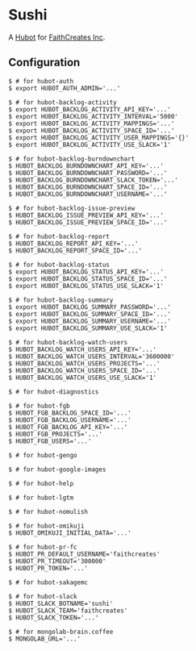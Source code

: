# Sushi

A [Hubot][hubot] for [FaithCreates Inc][faithcreates].

## Configuration

    $ # for hubot-auth
    $ export HUBOT_AUTH_ADMIN='...'

    $ # for hubot-backlog-activity
    $ export HUBOT_BACKLOG_ACTIVITY_API_KEY='...'
    $ export HUBOT_BACKLOG_ACTIVITY_INTERVAL='5000'
    $ export HUBOT_BACKLOG_ACTIVITY_MAPPINGS='...'
    $ export HUBOT_BACKLOG_ACTIVITY_SPACE_ID='...'
    $ export HUBOT_BACKLOG_ACTIVITY_USER_MAPPINGS='{}'
    $ export HUBOT_BACKLOG_ACTIVITY_USE_SLACK='1'

    $ # for hubot-backlog-burndownchart
    $ HUBOT_BACKLOG_BURNDOWNCHART_API_KEY='...'
    $ HUBOT_BACKLOG_BURNDOWNCHART_PASSWORD='...'
    $ HUBOT_BACKLOG_BURNDOWNCHART_SLACK_TOKEN='...'
    $ HUBOT_BACKLOG_BURNDOWNCHART_SPACE_ID='...'
    $ HUBOT_BACKLOG_BURNDOWNCHART_USERNAME='...'

    $ # for hubot-backlog-issue-preview
    $ HUBOT_BACKLOG_ISSUE_PREVIEW_API_KEY='...'
    $ HUBOT_BACKLOG_ISSUE_PREVIEW_SPACE_ID='...'

    $ # for hubot-backlog-report
    $ HUBOT_BACKLOG_REPORT_API_KEY='...'
    $ HUBOT_BACKLOG_REPORT_SPACE_ID='...'

    $ # for hubot-backlog-status
    $ export HUBOT_BACKLOG_STATUS_API_KEY='...'
    $ export HUBOT_BACKLOG_STATUS_SPACE_ID='...'
    $ export HUBOT_BACKLOG_STATUS_USE_SLACK='1'

    $ # for hubot-backlog-summary
    $ export HUBOT_BACKLOG_SUMMARY_PASSWORD='...'
    $ export HUBOT_BACKLOG_SUMMARY_SPACE_ID='...'
    $ export HUBOT_BACKLOG_SUMMARY_USERNAME='...'
    $ export HUBOT_BACKLOG_SUMMARY_USE_SLACK='1'

    $ # for hubot-backlog-watch-users
    $ HUBOT_BACKLOG_WATCH_USERS_API_KEY='...'
    $ HUBOT_BACKLOG_WATCH_USERS_INTERVAL='3600000'
    $ HUBOT_BACKLOG_WATCH_USERS_PROJECTS='...'
    $ HUBOT_BACKLOG_WATCH_USERS_SPACE_ID='...'
    $ HUBOT_BACKLOG_WATCH_USERS_USE_SLACK='1'

    $ # for hubot-diagnostics

    $ # for hubot-fgb
    $ HUBOT_FGB_BACKLOG_SPACE_ID='...'
    $ HUBOT_FGB_BACKLOG_USERNAME='...'
    $ HUBOT_FGB_BACKLOG_API_KEY='...'
    $ HUBOT_FGB_PROJECTS='...'
    $ HUBOT_FGB_USERS='...'

    $ # for hubot-gengo

    $ # for hubot-google-images

    $ # for hubot-help

    $ # for hubot-lgtm

    $ # for hubot-nomulish

    $ # for hubot-omikuji
    $ HUBOT_OMIKUJI_INITIAL_DATA='...'

    $ # for hubot-pr-fc
    $ HUBOT_PR_DEFAULT_USERNAME='faithcreates'
    $ HUBOT_PR_TIMEOUT='300000'
    $ HUBOT_PR_TOKEN='...'

    $ # for hubot-sakagemc

    $ # for hubot-slack
    $ HUBOT_SLACK_BOTNAME='sushi'
    $ HUBOT_SLACK_TEAM='faithcreates'
    $ HUBOT_SLACK_TOKEN='...'

    $ # for mongolab-brain.coffee
    $ MONGOLAB_URL='...'

[hubot]: https://hubot.github.com/
[faithcreates]: http://www.faithcreates.co.jp/
